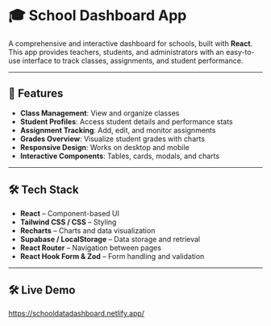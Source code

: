 # 🎓 School Dashboard App

A comprehensive and interactive dashboard for schools, built with **React**.  
This app provides teachers, students, and administrators with an easy-to-use interface to track classes, assignments, and student performance.

---

## 🚀 Features
- **Class Management**: View and organize classes
- **Student Profiles**: Access student details and performance stats
- **Assignment Tracking**: Add, edit, and monitor assignments
- **Grades Overview**: Visualize student grades with charts
- **Responsive Design**: Works on desktop and mobile
- **Interactive Components**: Tables, cards, modals, and charts

---

## 🛠️ Tech Stack
- **React** – Component-based UI
- **Tailwind CSS / CSS** – Styling
- **Recharts** – Charts and data visualization
- **Supabase / LocalStorage** – Data storage and retrieval
- **React Router** – Navigation between pages
- **React Hook Form & Zod** – Form handling and validation

---

## 🛠️ Live Demo
https://schooldatadashboard.netlify.app/
